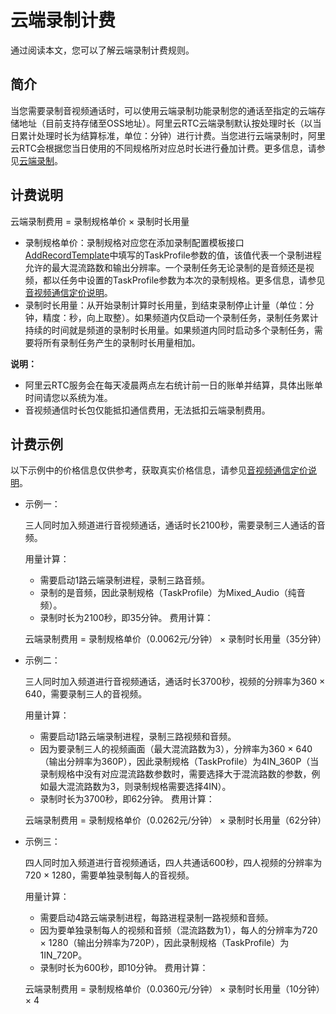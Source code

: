 # 云端录制计费

通过阅读本文，您可以了解云端录制计费规则。

## 简介

当您需要录制音视频通话时，可以使用云端录制功能录制您的通话至指定的云端存储地址（目前支持存储至OSS地址）。阿里云RTC云端录制默认按处理时长（以当日累计处理时长为结算标准，单位：分钟）进行计费。当您进行云端录制时，阿里云RTC会根据您当日使用的不同规格所对应总时长进行叠加计费。更多信息，请参见[云端录制](/cn.zh-CN/常用功能/云端录制.md)。

## 计费说明

云端录制费用 = 录制规格单价 × 录制时长用量

-   录制规格单价：录制规格对应您在添加录制配置模板接口[AddRecordTemplate](/cn.zh-CN/服务端API/云端录制/AddRecordTemplate.md)中填写的TaskProfile参数的值，该值代表一个录制进程允许的最大混流路数和输出分辨率。一个录制任务无论录制的是音频还是视频，都以任务中设置的TaskProfile参数为本次的录制规格。更多信息，请参见[音视频通信定价说明](https://www.aliyun.com/price/product?spm=a2c4g.11186623.2.11.639f6db0aI5Ehg#/rtc/detail)。
-   录制时长用量：从开始录制计算时长用量，到结束录制停止计量（单位：分钟，精度：秒，向上取整）。如果频道内仅启动一个录制任务，录制任务累计持续的时间就是频道的录制时长用量。如果频道内同时启动多个录制任务，需要将所有录制任务产生的录制时长用量相加。

**说明：**

-   阿里云RTC服务会在每天凌晨两点左右统计前一日的账单并结算，具体出账单时间请您以系统为准。
-   音视频通信时长包仅能抵扣通信费用，无法抵扣云端录制费用。

## 计费示例

以下示例中的价格信息仅供参考，获取真实价格信息，请参见[音视频通信定价说明](https://www.aliyun.com/price/product?spm=a2c4g.11186623.2.11.639f6db0aI5Ehg#/rtc/detail)。

-   示例一：

    三人同时加入频道进行音视频通话，通话时长2100秒，需要录制三人通话的音频。

    用量计算：

    -   需要启动1路云端录制进程，录制三路音频。
    -   录制的是音频，因此录制规格（TaskProfile）为Mixed\_Audio（纯音频）。
    -   录制时长为2100秒，即35分钟。
    费用计算：

    云端录制费用 = 录制规格单价（0.0062元/分钟） × 录制时长用量（35分钟）

-   示例二：

    三人同时加入频道进行音视频通话，通话时长3700秒，视频的分辨率为360 × 640，需要录制三人的音视频。

    用量计算：

    -   需要启动1路云端录制进程，录制三路视频和音频。
    -   因为要录制三人的视频画面（最大混流路数为3），分辨率为360 × 640（输出分辨率为360P），因此录制规格（TaskProfile）为4IN\_360P（当录制规格中没有对应混流路数参数时，需要选择大于混流路数的参数，例如最大混流路数为3，则录制规格需要选择4IN）。
    -   录制时长为3700秒，即62分钟。
    费用计算：

    云端录制费用 = 录制规格单价（0.0262元/分钟） × 录制时长用量（62分钟）

-   示例三：

    四人同时加入频道进行音视频通话，四人共通话600秒，四人视频的分辨率为720 × 1280，需要单独录制每人的音视频。

    用量计算：

    -   需要启动4路云端录制进程，每路进程录制一路视频和音频。
    -   因为要单独录制每人的视频和音频（混流路数为1），每人的分辨率为720 × 1280（输出分辨率为720P），因此录制规格（TaskProfile）为1IN\_720P。
    -   录制时长为600秒，即10分钟。
    费用计算：

    云端录制费用 = 录制规格单价（0.0360元/分钟） × 录制时长用量（10分钟） × 4



